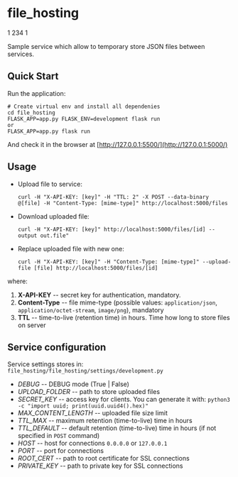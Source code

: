# file_hosting

1
234
1

Sample service which allow to temporary store JSON files between services.

## Quick Start

Run the application:

    # Create virtual env and install all dependenies
    cd file_hosting
    FLASK_APP=app.py FLASK_ENV=development flask run
    or
    FLASK_APP=app.py flask run

And check it in the browser at [http://127.0.0.1:5500/](http://127.0.0.1:5000/)

## Usage

* Upload file to service:

    `curl -H "X-API-KEY: [key]" -H "TTL: 2" -X POST --data-binary @[file] -H "Content-Type: [mime-type]" http://localhost:5000/files`

* Download uploaded file:

    `curl -H "X-API-KEY: [key]" http://localhost:5000/files/[id] --output out.file"`

* Replace uploaded file with new one:

    `curl -H "X-API-KEY: [key]" -H "Content-Type: [mime-type]" --upload-file [file] http://localhost:5000/files/[id]`


where:
1. **X-API-KEY** -- secret key for authentication, mandatory.
2. **Content-Type** -- file mime-type (possible values: `application/json`, `application/octet-stream`, `image/png`), mandatory
3. **TTL** -- time-to-live (retention time) in hours. Time how long to store files on server

## Service configuration
Service settings stores in: `file_hosting/file_hosting/settings/development.py`

* *DEBUG* -- DEBUG mode (True | False)
* *UPLOAD_FOLDER* -- path to store uploaded files
* *SECRET_KEY* -- access key for clients. You can generate it with: `python3 -c "import uuid; print(uuid.uuid4().hex)"`
* *MAX_CONTENT_LENGTH* -- uploaded file size limit
* *TTL_MAX* -- maximum retention (time-to-live) time in hours
* *TTL_DEFAULT* -- default retention (time-to-live) time in hours (if not specified in `POST` command)
* *HOST* -- host for connections `0.0.0.0` or `127.0.0.1`
* *PORT* -- port for connections
* *ROOT_CERT* -- path to root certificate for SSL connections
* *PRIVATE_KEY* -- path to private key for SSL connections
